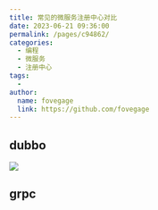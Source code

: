 ```yaml
---
title: 常见的微服务注册中心对比
date: 2023-06-21 09:36:00
permalink: /pages/c94862/
categories:
  - 编程
  - 微服务
  - 注册中心
tags:
  - 
author: 
  name: fovegage
  link: https://github.com/fovegage
---
```

## dubbo

![](https://obsidian-foveagge.oss-cn-beijing.aliyuncs.com/blog/rSyiGx.png)

## grpc
